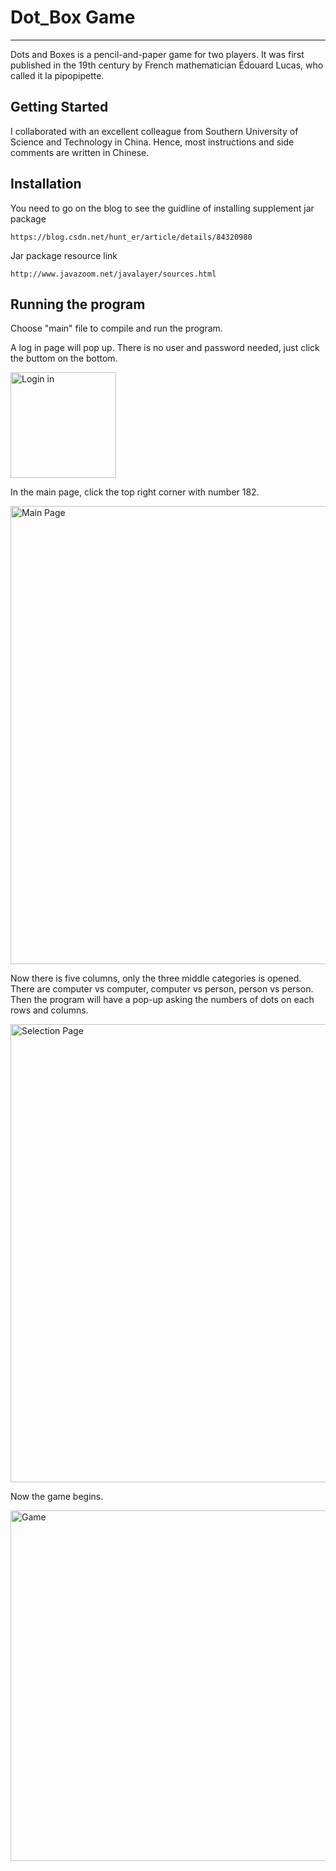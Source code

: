 # Dot_Box Game
-------
Dots and Boxes is a pencil-and-paper game for two players. It was first published in the 19th century by French mathematician Édouard Lucas, who called it la pipopipette.
## Getting Started
I collaborated with an excellent colleague from Southern University of Science and Technology in China. Hence, most instructions and side comments are written in Chinese. 
## Installation 
You need to go on the blog to see the guidline of installing supplement jar package

```https://blog.csdn.net/hunt_er/article/details/84320980```

Jar package resource link

```http://www.javazoom.net/javalayer/sources.html```

## Running the program
Choose "main" file to compile and run the program.

A log in page will pop up. There is no user and password needed, just click the buttom on the bottom. 

<img width="169" alt="Login in" src="https://user-images.githubusercontent.com/45111205/72753108-9683cd80-3b89-11ea-92e8-c1ca68d5ce89.PNG">

In the main page, click the top right corner with number 182.

<img width="733" alt="Main Page" src="https://user-images.githubusercontent.com/45111205/72753156-b3200580-3b89-11ea-8960-ec59e91d5125.PNG">

Now there is five columns, only the three middle categories is opened. There are computer vs computer, computer vs person, person vs person. Then the program will have a pop-up asking the numbers of dots on each rows and columns.

<img width="733" alt="Selection Page" src="https://user-images.githubusercontent.com/45111205/72753165-be733100-3b89-11ea-99fa-fa56016ffeda.PNG">

Now the game begins.

<img width="561" alt="Game" src="https://user-images.githubusercontent.com/45111205/72753132-a3a0bc80-3b89-11ea-8487-7c8d0b0992a8.PNG">
